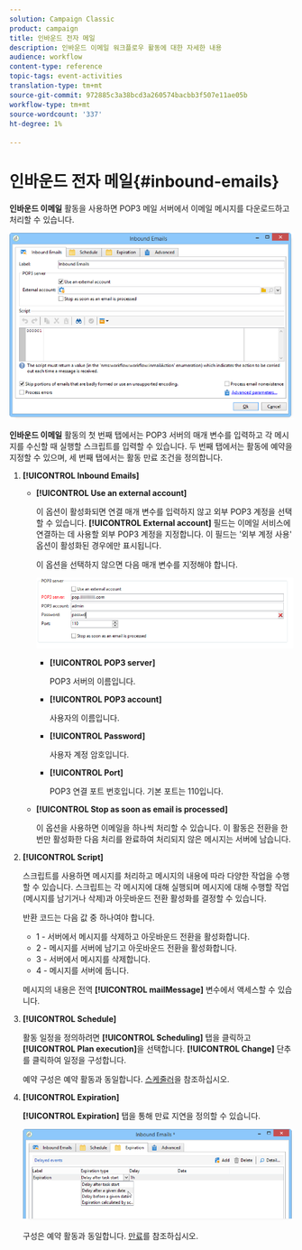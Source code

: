 ```yaml
---
solution: Campaign Classic
product: campaign
title: 인바운드 전자 메일
description: 인바운드 이메일 워크플로우 활동에 대한 자세한 내용
audience: workflow
content-type: reference
topic-tags: event-activities
translation-type: tm+mt
source-git-commit: 972885c3a38bcd3a260574bacbb3f507e11ae05b
workflow-type: tm+mt
source-wordcount: '337'
ht-degree: 1%

---
```



# 인바운드 전자 메일{#inbound-emails}

**인바운드 이메일** 활동을 사용하면 POP3 메일 서버에서 이메일 메시지를 다운로드하고 처리할 수 있습니다.

![](assets/email_rec_edit_1.png)

**인바운드 이메일** 활동의 첫 번째 탭에서는 POP3 서버의 매개 변수를 입력하고 각 메시지를 수신할 때 실행할 스크립트를 입력할 수 있습니다. 두 번째 탭에서는 활동에 예약을 지정할 수 있으며, 세 번째 탭에서는 활동 만료 조건을 정의합니다.

1. **[!UICONTROL Inbound Emails]**

   * **[!UICONTROL Use an external account]**

      이 옵션이 활성화되면 연결 매개 변수를 입력하지 않고 외부 POP3 계정을 선택할 수 있습니다. **[!UICONTROL External account]** 필드는 이메일 서비스에 연결하는 데 사용할 외부 POP3 계정을 지정합니다. 이 필드는 &#39;외부 계정 사용&#39; 옵션이 활성화된 경우에만 표시됩니다.

      이 옵션을 선택하지 않으면 다음 매개 변수를 지정해야 합니다.

      ![](assets/email_rec_edit_1b.png)

      * **[!UICONTROL POP3 server]**

         POP3 서버의 이름입니다.

      * **[!UICONTROL POP3 account]**

         사용자의 이름입니다.

      * **[!UICONTROL Password]**

         사용자 계정 암호입니다.

      * **[!UICONTROL Port]**

         POP3 연결 포트 번호입니다. 기본 포트는 110입니다.
   * **[!UICONTROL Stop as soon as email is processed]**

      이 옵션을 사용하면 이메일을 하나씩 처리할 수 있습니다. 이 활동은 전환을 한 번만 활성화한 다음 처리를 완료하여 처리되지 않은 메시지는 서버에 남습니다.


1. **[!UICONTROL Script]**

   스크립트를 사용하면 메시지를 처리하고 메시지의 내용에 따라 다양한 작업을 수행할 수 있습니다. 스크립트는 각 메시지에 대해 실행되며 메시지에 대해 수행할 작업(메시지를 남기거나 삭제)과 아웃바운드 전환 활성화를 결정할 수 있습니다.

   반환 코드는 다음 값 중 하나여야 합니다.

   * 1 - 서버에서 메시지를 삭제하고 아웃바운드 전환을 활성화합니다.
   * 2 - 메시지를 서버에 남기고 아웃바운드 전환을 활성화합니다.
   * 3 - 서버에서 메시지를 삭제합니다.
   * 4 - 메시지를 서버에 둡니다.

   메시지의 내용은 전역 **[!UICONTROL mailMessage]** 변수에서 액세스할 수 있습니다.

1. **[!UICONTROL Schedule]**

   활동 일정을 정의하려면 **[!UICONTROL Scheduling]** 탭을 클릭하고 **[!UICONTROL Plan execution]**&#x200B;을 선택합니다. **[!UICONTROL Change]** 단추를 클릭하여 일정을 구성합니다.

   예약 구성은 예약 활동과 동일합니다. [스케줄러](../../workflow/using/scheduler.md)을 참조하십시오.

1. **[!UICONTROL Expiration]**

   **[!UICONTROL Expiration]** 탭을 통해 만료 지연을 정의할 수 있습니다.

   ![](assets/email_rec_edit_3.png)

   구성은 예약 활동과 동일합니다. [만료](../../workflow/using/defining-approvals.md)를 참조하십시오.

